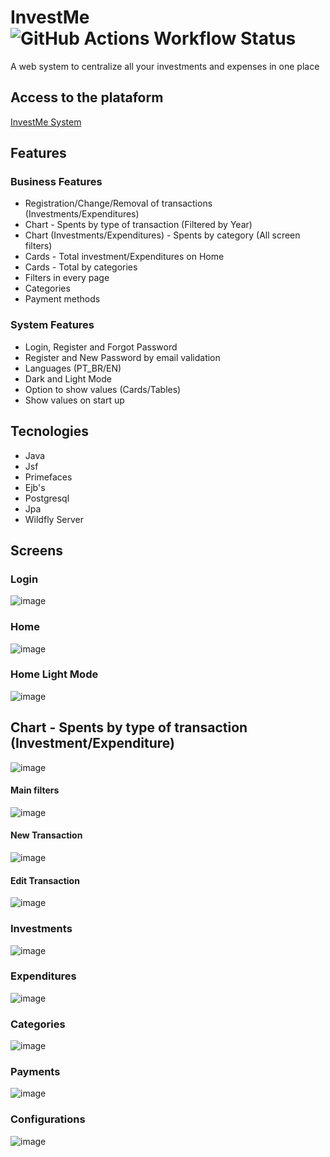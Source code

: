 # InvestMe ![GitHub Actions Workflow Status](https://img.shields.io/github/actions/workflow/status/GeovaniTech/InvestMe/maven.yml)

A web system to centralize all your investments and expenses in one place 

## Access to the plataform
<a href="https://www.devpree.com.br/investme/login">InvestMe System</a>

## Features

### Business Features
+ Registration/Change/Removal of transactions (Investments/Expenditures)
+ Chart - Spents by type of transaction (Filtered by Year)
+ Chart (Investments/Expenditures) - Spents by category (All screen filters)
+ Cards - Total investment/Expenditures on Home
+ Cards - Total by categories
+ Filters in every page
+ Categories
+ Payment methods

### System Features
+ Login, Register and Forgot Password
+ Register and New Password by email validation
+ Languages (PT_BR/EN)
+ Dark and Light Mode
+ Option to show values (Cards/Tables)
+ Show values on start up
  
## Tecnologies
+ Java
+ Jsf
+ Primefaces
+ Ejb's
+ Postgresql
+ Jpa
+ Wildfly Server

## Screens

### Login
![image](https://github.com/GeovaniTech/InvestMe/assets/84943777/46d82e11-bb4e-4201-bb4d-872ebb82a6e6)

### Home
![image](https://github.com/GeovaniTech/InvestMe/assets/84943777/a0375142-75db-4490-a1e8-377c13c4edb8)

### Home Light Mode
![image](https://github.com/GeovaniTech/InvestMe/assets/84943777/b793387a-9af4-4892-a110-619c5f24dfcd)

## Chart - Spents by type of transaction (Investment/Expenditure)
![image](https://github.com/GeovaniTech/InvestMe/assets/84943777/7adad0c8-ebb9-4e80-8c94-32503e4a90c3)

#### Main filters
![image](https://github.com/GeovaniTech/InvestMe/assets/84943777/1423db75-0666-4d0a-a17b-fddf0185c386)

#### New Transaction
![image](https://github.com/GeovaniTech/InvestMe/assets/84943777/5f73dad2-e0f4-4e46-a292-f06c54d848e6)

#### Edit Transaction
![image](https://github.com/GeovaniTech/InvestMe/assets/84943777/d33ce345-6f67-48ee-93d3-2160bccb2c2f)

### Investments
![image](https://github.com/GeovaniTech/InvestMe/assets/84943777/ed5a362e-1c54-4888-8140-189a772f9205)

### Expenditures
![image](https://github.com/GeovaniTech/InvestMe/assets/84943777/2f59a012-dd96-47c6-aecf-c8700f911277)

### Categories
![image](https://github.com/GeovaniTech/InvestMe/assets/84943777/eae6d1b4-434d-4de6-bacd-915c1a95111b)

### Payments
![image](https://github.com/GeovaniTech/InvestMe/assets/84943777/8b188069-90b4-4d74-8c32-12188382a77f)

### Configurations
![image](https://github.com/GeovaniTech/InvestMe/assets/84943777/f5b3c25d-3710-42ea-bc12-3d9bc7733a6a)


